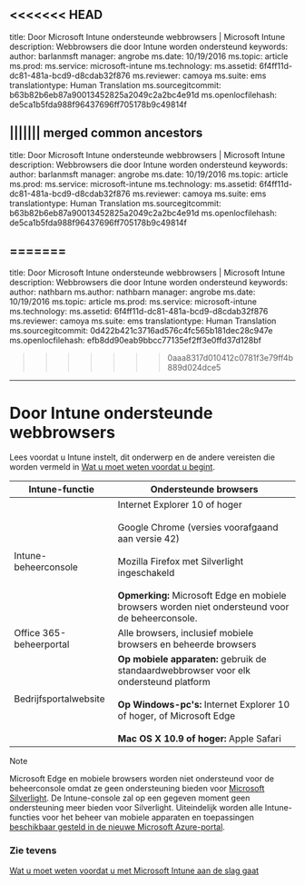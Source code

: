<<<<<<< HEAD
---
title: Door Microsoft Intune ondersteunde webbrowsers | Microsoft Intune
description: Webbrowsers die door Intune worden ondersteund
keywords: 
author: barlanmsft
manager: angrobe
ms.date: 10/19/2016
ms.topic: article
ms.prod: 
ms.service: microsoft-intune
ms.technology: 
ms.assetid: 6f4ff11d-dc81-481a-bcd9-d8cdab32f876
ms.reviewer: camoya
ms.suite: ems
translationtype: Human Translation
ms.sourcegitcommit: b63b82b6eb87a90013452825a2049c2a2bc4e91d
ms.openlocfilehash: de5ca1b5fda988f96437696ff705178b9c49814f

||||||| merged common ancestors
---
title: Door Microsoft Intune ondersteunde webbrowsers | Microsoft Intune
description: Webbrowsers die door Intune worden ondersteund
keywords: 
author: barlanmsft
manager: angrobe
ms.date: 10/19/2016
ms.topic: article
ms.prod: 
ms.service: microsoft-intune
ms.technology: 
ms.assetid: 6f4ff11d-dc81-481a-bcd9-d8cdab32f876
ms.reviewer: camoya
ms.suite: ems
translationtype: Human Translation
ms.sourcegitcommit: b63b82b6eb87a90013452825a2049c2a2bc4e91d
ms.openlocfilehash: de5ca1b5fda988f96437696ff705178b9c49814f

=======
---
title: Door Microsoft Intune ondersteunde webbrowsers | Microsoft Intune
description: Webbrowsers die door Intune worden ondersteund
keywords: 
author: nathbarn
ms.author: nathbarn
manager: angrobe
ms.date: 10/19/2016
ms.topic: article
ms.prod: 
ms.service: microsoft-intune
ms.technology: 
ms.assetid: 6f4ff11d-dc81-481a-bcd9-d8cdab32f876
ms.reviewer: camoya
ms.suite: ems
translationtype: Human Translation
ms.sourcegitcommit: 0d422b421c3716ad576c4fc565b181dec28c947e
ms.openlocfilehash: efb8dd90eab9bbcc77135ef2ff3e0ffd37d128bf

>>>>>>> 0aaa8317d010412c0781f3e79ff4b889d024dce5

---

# Door Intune ondersteunde webbrowsers

Lees voordat u Intune instelt, dit onderwerp en de andere vereisten die worden vermeld in [Wat u moet weten voordat u begint](what-to-know-before-you-start-microsoft-intune.md).

|Intune-functie |Ondersteunde browsers|
|---------|---------|
|Intune-beheerconsole     |  Internet Explorer 10 of hoger<br /><br />Google Chrome (versies voorafgaand aan versie 42)<br /><br />Mozilla Firefox met Silverlight ingeschakeld<br /><br />**Opmerking:** Microsoft Edge en mobiele browsers worden niet ondersteund voor de beheerconsole.                      
|Office 365-beheerportal     |Alle browsers, inclusief mobiele browsers en beheerde browsers  |
|Bedrijfsportalwebsite     |**Op mobiele apparaten:** gebruik de standaardwebbrowser voor elk ondersteund platform   <br /><br />**Op Windows-pc's:** Internet Explorer 10 of hoger, of Microsoft Edge<br /><br />**Mac OS X 10.9 of hoger:** Apple Safari    |

> [!Note]
> Microsoft Edge en mobiele browsers worden niet ondersteund voor de beheerconsole omdat ze geen ondersteuning bieden voor [Microsoft Silverlight](https://msdn.microsoft.com/en-us/library/cc838158(v=vs.95).aspx). De Intune-console zal op een gegeven moment geen ondersteuning meer bieden voor Silverlight. Uiteindelijk worden alle Intune-functies voor het beheer van mobiele apparaten en toepassingen [beschikbaar gesteld in de nieuwe Microsoft Azure-portal](https://blogs.technet.microsoft.com/enterprisemobility/2015/11/17/enhancing-managed-mobile-productivity/).

### Zie tevens
[Wat u moet weten voordat u met Microsoft Intune aan de slag gaat](what-to-know-before-you-start-microsoft-intune.md)



<!--HONumber=Oct16_HO4-->


